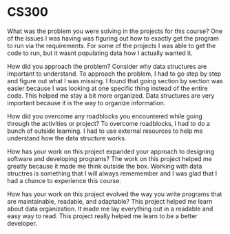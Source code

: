 # CS300
What was the problem you were solving in the projects for this course?
One of the issues I was having was figuring out how to exactly get the program to run via the requirements. For some of the projects I was able to get the code to run, but it wasnt populating data how I actually wanted it. 


How did you approach the problem? Consider why data structures are important to understand.
To approach the problem, I had to go step by step and figure out what I was missing. I found that going section by section was easier because I was looking at one specific thing instead of the entire code. This helped me stay a bit more organized. Data structures are very important because it is the way to organize information. 

How did you overcome any roadblocks you encountered while going through the activities or project?
To overcome roadblocks, I had to do a bunch of outside learning. I had to use external resources to help me understand how the data structure works.

How has your work on this project expanded your approach to designing software and developing programs?
The work on this project helped me greatly because it made me think outside the box. Working with data structres is something that I will always rememember and I was glad that I had a chance to experience this course.

How has your work on this project evolved the way you write programs that are maintainable, readable, and adaptable?
This project helped me learn about data organization. It made me lay everything out in a readable and easy way to read. This project really helped me learn to be a better developer. 





